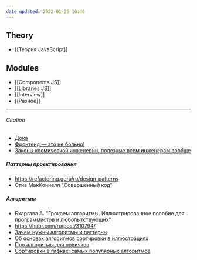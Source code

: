 ```yaml
---
date updated: 2022-01-25 10:46
---
```


## Theory

- [[Теория JavaScript]]

## Modules

- [[Components JS]]
- [[Libraries JS]]
- [[Interview]]
- [[Разное]]

---

###### Citation

- [Дока](https://doka.guide/)
- [Фронтенд — это не больно!](https://bespoyasov.ru/front-not-pain/#preface)
- [Законы космической инженерии, полезные всем инженерам вообще](https://habr.com/ru/post/354936/)

##### Паттерны проектирования

- <https://refactoring.guru/ru/design-patterns>
- Стив МакКоннелл "Совершенный код"

##### Алгоритмы

- Бхаргава А. "Грокаем алгоритмы. Иллюстрированное пособие для программистов и любопытствующих"
- <https://habr.com/ru/post/310794/>
- [Зачем нужны алгоритмы и паттерны](https://htmlacademy.ru/blog/boost/tools/installing-the-console-on-windows)
- [Об основах алгоритмов сортировки в иллюстрациях](https://proglib.io/p/sorting-guide)
- [Про алгоритмы для новичков](https://proglib.io/p/what-is-an-algorithm)
- [Сортировки в гифках: самых популярных алгоритмов](https://proglib.io/p/sort-gif)
